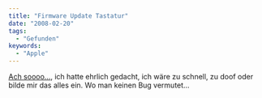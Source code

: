 ```yaml
---
title: "Firmware Update Tastatur"
date: "2008-02-20"
tags:
  - "Gefunden"
keywords:
  - "Apple"
---
```


[Ach soooo…](http://www.macworld.com/article/132172/2008/02/keyboard.html), ich hatte ehrlich gedacht, ich wäre zu schnell, zu doof oder bilde mir das alles ein. Wo man keinen Bug vermutet…
